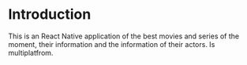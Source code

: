 # Introduction 
This is an React Native application of the best movies and series of the moment, their information and the information of their actors. Is multiplatfrom.